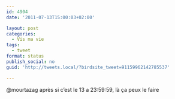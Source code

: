 ```yaml
---
id: 4904
date: '2011-07-13T15:00:03+02:00'

layout: post
categories:
  - Vis ma vie
tags:
  - tweet
format: status
publish_social: no
guid: 'http://tweets.local/?birdsite_tweet=91159962142785537'

---
```


@mourtazag après si c’est le 13 a 23:59:59, là ça peux le faire